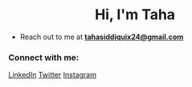 <h1 align="center">Hi, I'm Taha</h1>

- Reach out to me at **tahasiddiquix24@gmail.com**

<h3 align="left">Connect with me:</h3>
<p align="left">
  <a href="https://linkedin.com/in/connecttaha" target="blank">LinkedIn</a>
  <a href="https://twitter.com/tahasiddiquiiii" target="blank">Twitter</a>
  <a href="https://instagram.com/tahasiddiquiiiii" target="blank">Instagram</a>
</p>

